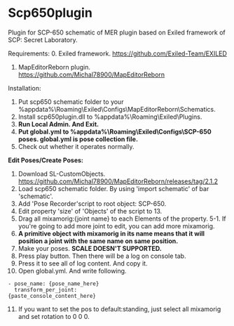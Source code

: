 # Scp650plugin
Plugin for SCP-650 schematic of MER plugin based on Exiled framework of SCP: Secret Laboratory.

Requirements:
0. Exiled framework. https://github.com/Exiled-Team/EXILED
1. MapEditorReborn plugin. https://github.com/Michal78900/MapEditorReborn

Installation:
1. Put scp650 schematic folder to your %appdata%\Roaming\Exiled\Configs\MapEditorReborn\Schematics.
2. Install scp650plugin.dll to %appdata%\Roaming\Exiled\Plugins.
3. **Run Local Admin. And Exit.**
4. **Put global.yml to %appdata%\Roaming\Exiled\Configs\SCP-650 poses. global.yml is pose collection file.**
5. Check out whether it operates normally.

**Edit Poses/Create Poses:**
1. Download SL-CustomObjects. https://github.com/Michal78900/MapEditorReborn/releases/tag/2.1.2
2. Load scp650 schematic folder. By using 'import schematic' of bar 'schematic'.
3. Add 'Pose Recorder'script to root object: SCP-650.
4. Edit property 'size' of 'Objects' of the script to 13.
5. Drag all mixamorig:{joint name} to each Elements of the property.
5-1. If you're going to add more joint to edit, you can add more mixamorig.
6. **A primitive object with mixamorig in its name means that it will position a joint with the same name on same position.**
7. Make your poses. **SCALE DOESN'T SUPPORTED.**
8. Press play button. Then there will be a log on console tab.
9. Press it to see all of log content. And copy it.
10. Open global.yml. And write following.

```
- pose_name: {pose_name_here}
  transform_per_joint:
{paste_console_content_here}
```
11. If you want to set the pos to default:standing, just select all mixamorig and set rotation to 0 0 0.
